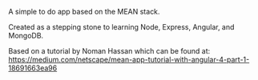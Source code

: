 A simple to do app based on the MEAN stack.

Created as a stepping stone to learning Node, Express, Angular, and MongoDB.

Based on a tutorial by Noman Hassan which can be found at: https://medium.com/netscape/mean-app-tutorial-with-angular-4-part-1-18691663ea96